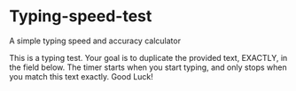# Typing-speed-test
A simple typing speed and accuracy calculator

This is a typing test. Your goal is to duplicate the provided text, EXACTLY, in the field below. The timer starts when you start typing, and only stops when you match this text exactly. Good Luck!
